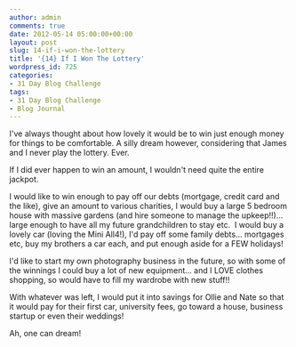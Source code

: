 ```yaml
---
author: admin
comments: true
date: 2012-05-14 05:00:00+00:00
layout: post
slug: 14-if-i-won-the-lottery
title: '{14} If I Won The Lottery'
wordpress_id: 725
categories:
- 31 Day Blog Challenge
tags:
- 31 Day Blog Challenge
- Blog Journal
---
```


I've always thought about how lovely it would be to win just enough money for things to be comfortable. A silly dream however, considering that James and I never play the lottery. Ever.

If I did ever happen to win an amount, I wouldn't need quite the entire jackpot.

I would like to win enough to pay off our debts (mortgage, credit card and the like), give an amount to various charities, I would buy a large 5 bedroom house with massive gardens (and hire someone to manage the upkeep!!)... large enough to have all my future grandchildren to stay etc.  I would buy a lovely car (loving the Mini All4!), I'd pay off some family debts... mortgages etc, buy my brothers a car each, and put enough aside for a FEW holidays!

I'd like to start my own photography business in the future, so with some of the winnings I could buy a lot of new equipment... and I LOVE clothes shopping, so would have to fill my wardrobe with new stuff!!

With whatever was left, I would put it into savings for Ollie and Nate so that it would pay for their first car, university fees, go toward a house, business startup or even their weddings!

Ah, one can dream!
